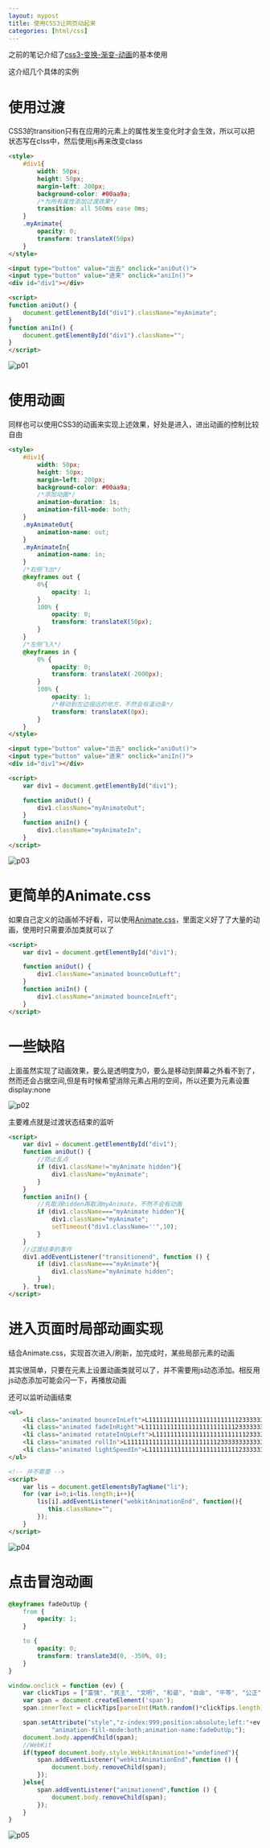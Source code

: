 ```yaml
---
layout: mypost
title: 使用CSS3让网页动起来
categories: [html/css]
---
```


之前的笔记介绍了[css3-变换-渐变-动画](/posts/2016/08/20/css3-变换-渐变-动画.html)的基本使用

这介绍几个具体的实例

# 使用过渡

CSS3的transition只有在应用的元素上的属性发生变化时才会生效，所以可以把状态写在clss中，然后使用js再来改变class

```html
<style>
    #div1{
        width: 50px;
        height: 50px;
        margin-left: 200px;
        background-color: #00aa9a;
        /*为所有属性添加过渡效果*/
        transition: all 500ms ease 0ms;
    }
    .myAnimate{
        opacity: 0;
        transform: translateX(50px)
    }
</style>

<input type="button" value="出去" onclick="aniOut()">
<input type="button" value="进来" onclick="aniIn()">
<div id="div1"></div>

<script>
function aniOut() {
    document.getElementById("div1").className="myAnimate";
}
function aniIn() {
    document.getElementById("div1").className="";
}
</script>
```

![p01](01.gif)

# 使用动画

同样也可以使用CSS3的动画来实现上述效果，好处是进入，进出动画的控制比较自由

```html
<style>
    #div1{
        width: 50px;
        height: 50px;
        margin-left: 200px;
        background-color: #00aa9a;
        /*添加动画*/
        animation-duration: 1s;
        animation-fill-mode: both;
    }
    .myAnimateOut{
        animation-name: out;
    }
    .myAnimateIn{
        animation-name: in;
    }
    /*右侧飞出*/
    @keyframes out {
        0%{
            opacity: 1;
        }
        100% {
            opacity: 0;
            transform: translateX(50px);
        }
    }
    /*左侧飞入*/
    @keyframes in {
        0% {
            opacity: 0;
            transform: translateX(-2000px);
        }
        100% {
            opacity: 1;
            /*移动到左边很远的地方，不然会有滚动条*/
            transform: translateX(0px);
        }
    }
</style>

<input type="button" value="出去" onclick="aniOut()">
<input type="button" value="进来" onclick="aniIn()">
<div id="div1"></div>

<script>
    var div1 = document.getElementById("div1");

    function aniOut() {
        div1.className="myAnimateOut";
    }
    function aniIn() {
        div1.className="myAnimateIn";
    }
</script>
```

![p03](03.gif)

# 更简单的Animate.css

如果自己定义的动画帧不好看，可以使用[Animate.css](https://daneden.github.io/animate.css/)，里面定义好了了大量的动画，使用时只需要添加类就可以了

```html
<script>
    var div1 = document.getElementById("div1");

    function aniOut() {
        div1.className="animated bounceOutLeft";
    }
    function aniIn() {
        div1.className="animated bounceInLeft";
    }
</script>
```

# 一些缺陷

上面虽然实现了动画效果，要么是透明度为0，要么是移动到屏幕之外看不到了，然而还会占据空间,但是有时候希望消除元素占用的空间，所以还要为元素设置display:none

![p02](02.jpg)

主要难点就是过渡状态结束的监听

```html
<script>
    var div1 = document.getElementById("div1");
    function aniOut() {
        //防止乱点
        if (div1.className!="myAnimate hidden"){
            div1.className="myAnimate";
        }
    }
    function aniIn() {
        //先取消hidden再取消myAnimate，不然不会有动画
        if (div1.className==="myAnimate hidden"){
            div1.className="myAnimate";
            setTimeout("div1.className=''",10);
        }
    }
    //过渡结束的事件
    div1.addEventListener("transitionend", function () {
        if (div1.className==="myAnimate"){
            div1.className="myAnimate hidden";
        }
    }, true);
</script>
```

# 进入页面时局部动画实现

结合Animate.css，实现首次进入/刷新，加完成时，某些局部元素的动画

其实很简单，只要在元素上设置动画类就可以了，并不需要用js动态添加。相反用js动态添加可能会闪一下，再播放动画

还可以监听动画结束

```html
<ul>
    <li class="animated bounceInLeft">L111111111111111111111111123333333333333321</li>
    <li class="animated fadeInRight">L111111111111111111111111123333333333333321</li>
    <li class="animated rotateInUpLeft">L111111111111111111111111123333333333333321</li>
    <li class="animated rollIn">L111111111111111111111111123333333333333321</li>
    <li class="animated lightSpeedIn">L111111111111111111111111123333333333333321</li>
</ul>

<!-- 并不需要 -->
<script>
    var lis = document.getElementsByTagName("li");
    for (var i=0;i<lis.length;i++){
        lis[i].addEventListener("webkitAnimationEnd", function(){
           this.className="";
        });
    }
</script>
```

![p04](04.gif)

# 点击冒泡动画

```css
@keyframes fadeOutUp {
    from {
        opacity: 1;
    }

    to {
        opacity: 0;
        transform: translate3d(0, -350%, 0);
    }
}
```

```javascript
window.onclick = function (ev) {
    var clickTips = ["富强", "民主", "文明", "和谐", "自由", "平等", "公正" ,"法治", "爱国", "敬业", "诚信", "友善"];
    var span = document.createElement('span');
    span.innerText = clickTips[parseInt(Math.random()*clickTips.length)];

    span.setAttribute("style","z-index:999;position:absolute;left:"+ev.pageX+"px;top:"+(ev.pageY-20)+"px;animation-duration:1s;" +
            "animation-fill-mode:both;animation-name:fadeOutUp;");
    document.body.appendChild(span);
    //WebKit
    if(typeof document.body.style.WebkitAnimation!="undefined"){
        span.addEventListener("webkitAnimationEnd",function () {
            document.body.removeChild(span);
        });
    }else{
        span.addEventListener("animationend",function () {
            document.body.removeChild(span);
        });
    }
}
```

![p05](05.gif)